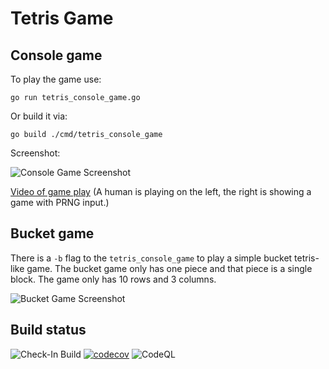 Tetris Game
================

Console game
----------------
To play the game use:

```go run tetris_console_game.go```

Or build it via:

```go build ./cmd/tetris_console_game```

Screenshot:

![Console Game Screenshot](https://raw.githubusercontent.com/superfrink/tetris/master/doc/tetris-screenshot.png)

[Video of game play](https://youtu.be/E1sI_jp-vLU "Video of game play") (A human is playing on the left, the right is showing a game with PRNG input.)

Bucket game
----------------

There is a ```-b``` flag to the ```tetris_console_game``` to play a simple bucket tetris-like game.  The bucket game only has one piece and that piece is a single block.  The game only has 10 rows and 3 columns.

![Bucket Game Screenshot](https://raw.githubusercontent.com/superfrink/tetris/master/doc/bucket-game-screenshot.png)

Build status
----------------

![Check-In Build](https://github.com/superfrink/tetris/actions/workflows/push-check.yml/badge.svg)
[![codecov](https://codecov.io/gh/superfrink/tetris/graph/badge.svg?token=OWQRHVV6LG)](https://codecov.io/gh/superfrink/tetris)
![CodeQL](https://github.com/superfrink/tetris/workflows/CodeQL/badge.svg)

